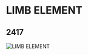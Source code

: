 # LIMB ELEMENT
## 2417
![LIMB ELEMENT](https://lc-www-live-s.legocdn.com/media/bricks/5/2/4129872.jpg)